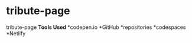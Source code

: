# tribute-page
tribute-page
**Tools Used**
*codepen.io
*GitHub
    *repositories
    *codespaces
*Netlify